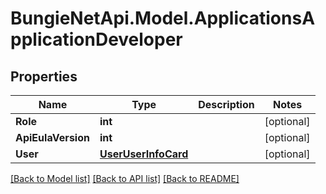 
# BungieNetApi.Model.ApplicationsApplicationDeveloper

## Properties

Name | Type | Description | Notes
------------ | ------------- | ------------- | -------------
**Role** | **int** |  | [optional] 
**ApiEulaVersion** | **int** |  | [optional] 
**User** | [**UserUserInfoCard**](UserUserInfoCard.md) |  | [optional] 

[[Back to Model list]](../README.md#documentation-for-models)
[[Back to API list]](../README.md#documentation-for-api-endpoints)
[[Back to README]](../README.md)

